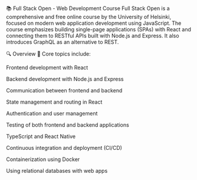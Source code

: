 📚 Full Stack Open - Web Development Course
Full Stack Open is a comprehensive and free online course by the University of Helsinki, focused on modern web application development using JavaScript. The course emphasizes building single-page applications (SPAs) with React and connecting them to RESTful APIs built with Node.js and Express. It also introduces GraphQL as an alternative to REST.

🔍 Overview
📌 Core topics include:

Frontend development with React

Backend development with Node.js and Express

Communication between frontend and backend

State management and routing in React

Authentication and user management

Testing of both frontend and backend applications

TypeScript and React Native

Continuous integration and deployment (CI/CD)

Containerization using Docker

Using relational databases with web apps




